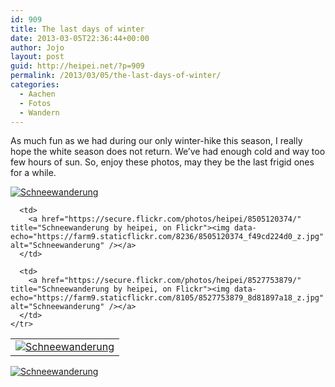 ```yaml
---
id: 909
title: The last days of winter
date: 2013-03-05T22:36:44+00:00
author: Jojo
layout: post
guid: http://heipei.net/?p=909
permalink: /2013/03/05/the-last-days-of-winter/
categories:
  - Aachen
  - Fotos
  - Wandern
---
```

As much fun as we had during our only winter-hike this season, I really hope the white season does not return. We&#8217;ve had enough cold and way too few hours of sun. So, enjoy these photos, may they be the last frigid ones for a while.

<div class="img aligncenter">
  <div>
    <a href="https://secure.flickr.com/photos/heipei/8504013669/" title="Schneewanderung by heipei, on Flickr"><img data-echo="https://farm9.staticflickr.com/8369/8504013669_9093ddb972_b.jpg" alt="Schneewanderung" /></a>
  </div>
  
  <table>
    <tr>
      <td>
        <a href="https://secure.flickr.com/photos/heipei/8528864782/" title="Schneewanderung by heipei, on Flickr"><img data-echo="https://farm9.staticflickr.com/8085/8528864782_8cea3874c1_z.jpg" alt="Schneewanderung" /></a>
      </td>
      
      <td>
        <a href="https://secure.flickr.com/photos/heipei/8505120374/" title="Schneewanderung by heipei, on Flickr"><img data-echo="https://farm9.staticflickr.com/8236/8505120374_f49cd224d0_z.jpg" alt="Schneewanderung" /></a>
      </td>
      
      <td>
        <a href="https://secure.flickr.com/photos/heipei/8527753879/" title="Schneewanderung by heipei, on Flickr"><img data-echo="https://farm9.staticflickr.com/8105/8527753879_8d81897a18_z.jpg" alt="Schneewanderung" /></a>
      </td>
    </tr>
  </table>
  
  <div>
    <a href="https://secure.flickr.com/photos/heipei/8505114718/" title="Schneewanderung by heipei, on Flickr"><img data-echo="https://farm9.staticflickr.com/8235/8505114718_0a95a179dd_b.jpg" alt="Schneewanderung" /></a>
  </div>
</div>
